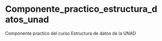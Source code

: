 # Componente_practico_estructura_datos_unad
Componente practico del curso Estructura de datos de la UNAD
